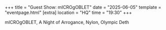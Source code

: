 +++
title = "Guest Show: mICROgOBLET"
date = "2025-06-05"
template = "eventpage.html"
[extra]
location = "HQ"
time = "19:30"
+++

mICROgOBLET, A Night of Arrogance, Nylon, Olympic Deth
